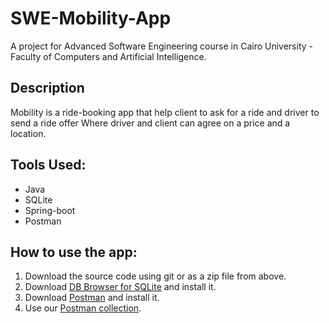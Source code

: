 # SWE-Mobility-App
A project for Advanced Software Engineering course in Cairo University - Faculty of Computers and Artificial Intelligence.

 ## Description
 Mobility is a ride-booking app that help client to ask for a ride and driver to send a ride offer Where driver and client can agree on a price and a location. 
 
 ## Tools Used: 
 - Java 
 - SQLite 
 - Spring-boot
 - Postman

## How to use the app: 
1. Download the source code using git or as a zip file from above. 
2. Download [DB Browser for SQLite](https://sqlitebrowser.org/dl/) and install it.
3. Download [Postman](https://www.postman.com/downloads/) and install it.
4. Use our [Postman collection](https://github.com/ranahgawad/SWE-Mobility-App/blob/merge_trial/MobilityApp_PostmanCollection.json).
